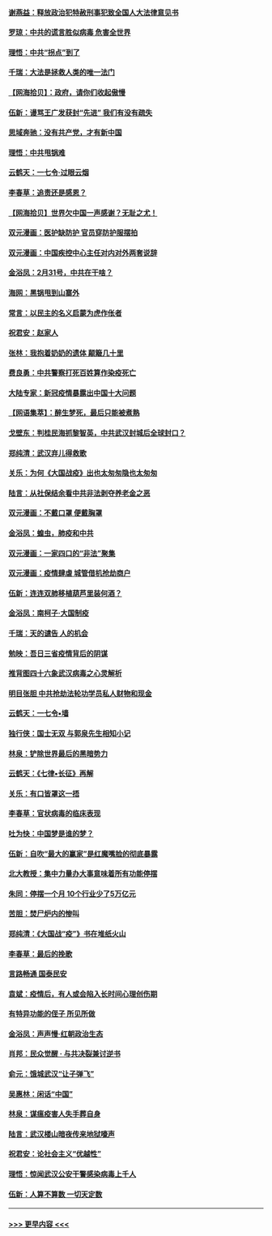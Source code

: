 #### [谢燕益：释放政治犯特赦刑事犯致全国人大法律意见书](../pages/nsc993/n11928978.md?t=03101602) 
#### [罗琼：中共的谎言胜似病毒 危害全世界](../pages/nsc993/n11922636.md?t=03101602) 
#### [理悟：中共“拐点”到了](../pages/nsc993/n11928496.md?t=03101602) 
#### [千瑞：大法是拯救人类的唯一法门](../pages/nsc993/n11927637.md?t=03101602) 
#### [【网海拾贝】：政府，请你们收起傲慢](../pages/nsc993/n11926932.md?t=03101602) 
#### [伍新：谩骂王广发获封“先进” 我们有没有疏失](../pages/nsc993/n11926101.md?t=03101602) 
#### [思域奔驰：没有共产党，才有新中国](../pages/nsc993/n11926058.md?t=03101602) 
#### [理悟：中共甩锅难](../pages/nsc993/n11925355.md?t=03101602) 
#### [云鹤天：一七令·过眼云烟](../pages/nsc993/n11925284.md?t=03101602) 
#### [李春草：追责还是感恩？](../pages/nsc993/n11925274.md?t=03101602) 
#### [【网海拾贝】世界欠中国一声感谢？无耻之尤！](../pages/nsc993/n11925239.md?t=03101602) 
#### [双元漫画：医护缺防护 官员穿防护服摆拍](../pages/nsc993/n11923899.md?t=03101602) 
#### [双元漫画：中国疾控中心主任对内对外两套说辞](../pages/nsc993/n11921994.md?t=03101602) 
#### [金浴凤：2月31号，中共在干啥？](../pages/nsc993/n11922706.md?t=03101602) 
#### [海网：黑锅甩到山寨外](../pages/nsc993/n11922688.md?t=03101602) 
#### [常言：以民主的名义启蒙为虎作伥者](../pages/nsc993/n11922217.md?t=03101602) 
#### [祝君安：赵家人](../pages/nsc993/n11922209.md?t=03101602) 
#### [张林：我抱着奶奶的遗体 颠簸几十里](../pages/nsc993/n11920945.md?t=03101602) 
#### [费良勇：中共警察打死百姓算作染疫死亡](../pages/nsc993/n11919264.md?t=03101602) 
#### [大陆专家：新冠疫情暴露出中国十大问题](../pages/nsc993/n11919187.md?t=03101602) 
#### [【网语集萃】：醉生梦死，最后只能被煮熟](../pages/nsc993/n11918994.md?t=03101602) 
#### [戈壁东：判桂民海抓黎智英，中共武汉封城后全球封口？](../pages/nsc993/n11917982.md?t=03101602) 
#### [郑纯清：武汉弃儿得救歌](../pages/nsc993/n11917881.md?t=03101602) 
#### [关乐：为何《大国战疫》出也太匆匆隐也太匆匆](../pages/nsc993/n11917792.md?t=03101602) 
#### [陆言：从社保结余看中共非法剥夺养老金之恶](../pages/nsc993/n11917084.md?t=03101602) 
#### [双元漫画：不戴口罩 便戴胸罩](../pages/nsc993/n11916447.md?t=03101602) 
#### [金浴凤：蝗虫，肺疫和中共](../pages/nsc993/n11916904.md?t=03101602) 
#### [双元漫画：一家四口的“非法”聚集](../pages/nsc993/n11916378.md?t=03101602) 
#### [双元漫画：疫情肆虐 城管借机抢劫商户](../pages/nsc993/n11916310.md?t=03101602) 
#### [伍新：连连双肺移植葫芦里装何酒？](../pages/nsc993/n11913667.md?t=03101602) 
#### [金浴凤：南柯子·大国制疫](../pages/nsc993/n11913657.md?t=03101602) 
#### [千瑞：天的谴告  人的机会](../pages/nsc993/n11913309.md?t=03101602) 
#### [勉映：吾日三省疫情背后的阴谋](../pages/nsc993/n11913079.md?t=03101602) 
#### [推背图四十六象武汉病毒之心灵解析](../pages/nsc993/n11911761.md?t=03101602) 
#### [明目张胆 中共抢劫法轮功学员私人财物和现金](../pages/nsc993/n11910262.md?t=03101602) 
#### [云鹤天：一七令▪墙](../pages/nsc993/n11910627.md?t=03101602) 
#### [独行侠：国士无双 与郭泉先生相知小记](../pages/nsc993/n11910613.md?t=03101602) 
#### [林泉：铲除世界最后的黑暗势力](../pages/nsc993/n11909320.md?t=03101602) 
#### [云鹤天：《七律▪长征》再解](../pages/nsc993/n11909327.md?t=03101602) 
#### [关乐：有口皆罩这一捂](../pages/nsc993/n11908393.md?t=03101602) 
#### [李春草：官状病毒的临床表现](../pages/nsc993/n11908339.md?t=03101602) 
#### [吐为快：中国梦是谁的梦？](../pages/nsc993/n11906564.md?t=03101602) 
#### [伍新：自吹“最大的赢家”是红魔嘴脸的彻底暴露](../pages/nsc993/n11906407.md?t=03101602) 
#### [北大教授：集中力量办大事意味着所有功能停摆](../pages/nsc993/n11904800.md?t=03101602) 
#### [朱同：停摆一个月 10个行业少了5万亿元](../pages/nsc993/n11904498.md?t=03101602) 
#### [苦胆：焚尸炉内的惨叫](../pages/nsc993/n11904479.md?t=03101602) 
#### [郑纯清：《大国战“疫”》书在堆纸火山](../pages/nsc993/n11904450.md?t=03101602) 
#### [李春草：最后的挽歌](../pages/nsc993/n11904441.md?t=03101602) 
#### [言路畅通 国泰民安](../pages/nsc993/n11904222.md?t=03101602) 
#### [袁斌：疫情后，有人或会陷入长时间心理创伤期](../pages/nsc993/n11901514.md?t=03101602) 
#### [有特异功能的侄子 所见所做](../pages/nsc993/n11901154.md?t=03101602) 
#### [金浴凤：声声慢‧红朝政治生态](../pages/nsc993/n11899553.md?t=03101602) 
#### [肖邦：民众觉醒 · 与共决裂兼讨逆书](../pages/nsc993/n11898435.md?t=03101602) 
#### [俞元：饿城武汉“让子弹飞”](../pages/nsc993/n11898344.md?t=03101602) 
#### [吴惠林：闲话“中国”](../pages/nsc993/n11898182.md?t=03101602) 
#### [林泉：谋瘟疫害人失手葬自身](../pages/nsc993/n11897892.md?t=03101602) 
#### [陆言：武汉楼山暗夜传来地狱嚎声](../pages/nsc993/n11897033.md?t=03101602) 
#### [祝君安：论社会主义“优越性”](../pages/nsc993/n11897005.md?t=03101602) 
#### [理悟：惊闻武汉公安干警感染病毒上千人](../pages/nsc993/n11896947.md?t=03101602) 
#### [伍新：人算不算数 一切天定数](../pages/nsc993/n11893372.md?t=03101602) 

----
#### [ >>> 更早内容 <<< ](../indexes/nsc993-earlier.md)
